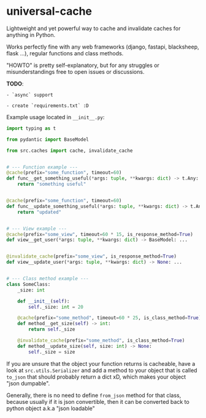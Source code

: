 # universal-cache

Lightweight and yet powerful way to cache and invalidate caches for anything in Python.

Works perfectly fine with any web frameworks (django, fastapi, blacksheep, flask ...), regular functions and class methods.

"HOWTO" is pretty self-explanatory, but for any struggles or misunderstandings free to open issues or discussions.

<b>TODO</b>:

    - `async` support

    - create `requirements.txt` :D

Example usage located in `__init__.py`:

```python
import typing as t

from pydantic import BaseModel

from src.caches import cache, invalidate_cache


# --- Function example ---
@cache(prefix="some_function", timeout=60)
def func__get_something_useful(*args: tuple, **kwargs: dict) -> t.Any:
    return "something useful"


@cache(prefix="some_function", timeout=60)
def func__update_something_useful(*args: tuple, **kwargs: dict) -> t.Any:
    return "updated"


# --- View example ---
@cache(prefix="some_view", timeout=60 * 15, is_response_method=True)
def view__get_user(*args: tuple, **kwargs: dict) -> BaseModel: ...


@invalidate_cache(prefix="some_view", is_response_method=True)
def view__update_user(*args: tuple, **kwargs: dict) -> None: ...


# --- Class method example ---
class SomeClass:
    _size: int

    def __init__(self):
        self._size: int = 20

    @cache(prefix="some_method", timeout=60 * 25, is_class_method=True)
    def method__get_size(self) -> int:
        return self._size

    @invalidate_cache(prefix="some_method", is_class_method=True)
    def method__update_size(self, size: int) -> None:
        self._size = size

```

If you are unsure that the object your function returns is cacheable, have a look at `src.utils.Serializer` and add a method to your object that is called `to_json` that should probably return a dict xD, which makes your object "json dumpable".

Generally, there is no need to define `from_json` method for that class, because usually if it is json convertible, then it can be converted back to python object a.k.a "json loadable"
